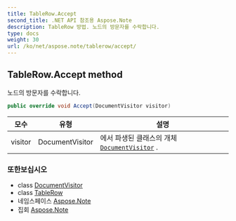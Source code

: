 ```yaml
---
title: TableRow.Accept
second_title: .NET API 참조용 Aspose.Note
description: TableRow 방법. 노드의 방문자를 수락합니다.
type: docs
weight: 30
url: /ko/net/aspose.note/tablerow/accept/
---
```

## TableRow.Accept method

노드의 방문자를 수락합니다.

```csharp
public override void Accept(DocumentVisitor visitor)
```

| 모수 | 유형 | 설명 |
| --- | --- | --- |
| visitor | DocumentVisitor | 에서 파생된 클래스의 개체[`DocumentVisitor`](../../documentvisitor/) . |

### 또한보십시오

* class [DocumentVisitor](../../documentvisitor/)
* class [TableRow](../)
* 네임스페이스 [Aspose.Note](../../tablerow/)
* 집회 [Aspose.Note](../../../)


